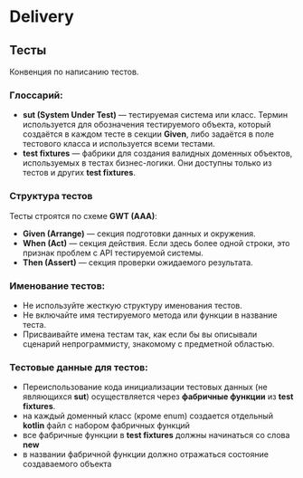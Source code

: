 # Delivery

## Тесты
Конвенция по написанию тестов.

### Глоссарий:
- **sut (System Under Test)** — тестируемая система или класс.
  Термин используется для обозначения тестируемого объекта, который создаётся в каждом тесте в секции **Given**,
  либо задаётся в поле тестового класса и используется всеми тестами.
- **test fixtures** — фабрики для создания валидных доменных объектов, используемых в тестах бизнес-логики. 
  Они доступны только из тестов и других **test fixtures**.

### Структура тестов
Тесты строятся по схеме **GWT (AAA)**:
- **Given (Arrange)** — секция подготовки данных и окружения.
- **When (Act)** — секция действия. Если здесь более одной строки, это признак проблем с API тестируемой системы.
- **Then (Assert)** — секция проверки ожидаемого результата.

### Именование тестов:
- Не используйте жесткую структуру именования тестов.
- Не включайте имя тестируемого метода или функции в название теста.
- Присваивайте имена тестам так, как если бы вы описывали сценарий непрограммисту, знакомому
  с предметной областью.

### Тестовые данные для тестов:
- Переиспользование кода инициализации тестовых данных (не являющихся **sut**) осуществляется 
  через **фабричные функции** из **test fixtures**.
- на каждый доменный класс (кроме enum) создается отдельный **kotlin** файл с набором фабричных функций
- все фабричные функции в **test fixtures** должны начинаться со слова **new**
- в названии фабричной функции должно отражаться состояние создаваемого объекта
